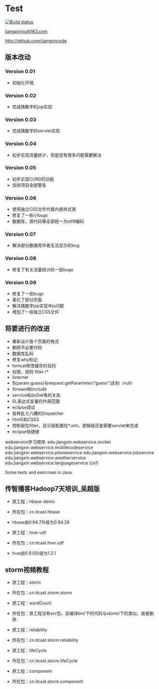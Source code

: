 # Test

[![Build status](https://ci.appveyor.com/api/projects/status/m5r92mlo6874n877/branch/master?svg=true)](https://ci.appveyor.com/project/jiangxincode/javawebtest/branch/master)

jiangxinnju@163.com

http://github.com/jiangxincode


## 版本改动

### Version 0.01

* 初始化环境

### Version 0.02

* 完成猜数字的jsp实现

### Version 0.03

* 完成猜数字的servlet实现

### Version 0.04

* 初步实现流量统计，但是还有很多问题需要解决

### Version 0.05

* 初步实现CURD的功能
* 去除项目全部警告

### Version 0.06

* 使用独立CSS文件代替内嵌样式表
* 修复了一些小bugs
* 数据库，源代码等全部统一为utf8编码

### Version 0.07

* 解决部分数据库作者无法显示的bug

### Version 0.08

* 修复了有关流量统计的一些bugs

### Version 0.09

* 修复了一些bugs
* 美化了部分页面
* 解决猜数字jsp实现中js问题
* 增加了一些独立CSS文件

## 将要进行的改进

* 重新设计各个页面的格式
* 删除不必要代码
* 数据库乱码
* 修复why标记
* tomcat修改缓存的目的
* 权限，规则 filter /*
* listerner
* $(param.guess)与request.getParameter("guess")区别（null）
* forward和include
* service和doGet等的关系
* EL表达式变量的作用范围
* eclipse调试
* 各种乱七八糟的Dispatcher
* html5和CSS3
* 控制层在filter，显示层配置在*.xml，逻辑层还是需要servlet来完成
* eclipse快捷键


webservice学习顺序:
edu.jiangxin.webservice.socket
edu.jiangxin.webservice.mobilecodeservice
edu.jiangxin.webservice.phoneservice
edu.jiangxin.webservice.jobservice
edu.jiangxin.webservice.weatherservice
edu.jiangxin.webservice.languageservice (cxf)



Some tests and exercises in Java.

## 传智播客Hadoop7天培训_吴超版

* 原工程：hbase-demo
* 所在包：cn.itcast.hbase
* hbase由0.94.7升级为0.94.26

* 原工程：hive-udf
* 所在包：cn.itcast.hive.udf
* hive由0.9.0升级为1.2.1

## storm视频教程

* 原工程：storm
* 所在包：cn.itcast.storm.storm

* 原工程：wordCount
* 所在包：原工程没有src包，反编译bin/下的代码与storm/下的类似，直接删除

* 原工程：reliability
* 所在包：cn.itcast.storm.reliability

* 原工程：lifeCycle
* 所在包：cn.itcast.storm.lifeCycle

* 原工程：component
* 所在包：cn.itcast.storm.component